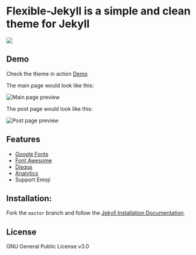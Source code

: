 # Flexible-Jekyll is a simple and clean theme for Jekyll

![](https://github.com/artemsheludko/noah-blog/blob/master/assets/img/promo-img.jpg?raw=true)

## Demo

Check the theme in action [Demo](https://artemsheludko.github.io/noah-blog/)

The main page would look like this:

![Main page preview](https://github.com/artemsheludko/noah-blog/blob/master/assets/img/home-page.jpg?raw=true)

The post page would look like this:

![Post page preview](https://github.com/artemsheludko/noah-blog/blob/master/assets/img/post-example.jpg?raw=true)

## Features

- [Google Fonts](https://fonts.google.com/)
- [Font Awesome](http://fontawesome.io/)
- [Disqus](https://disqus.com/)
- [Analytics](https://analytics.google.com/analytics/web/)
- Support Emoji

## Installation:

Fork the ``master`` branch and follow the [Jekyll Installation Documentation](https://jekyllrb.com/docs/installation/).

## License

GNU General Public License v3.0
